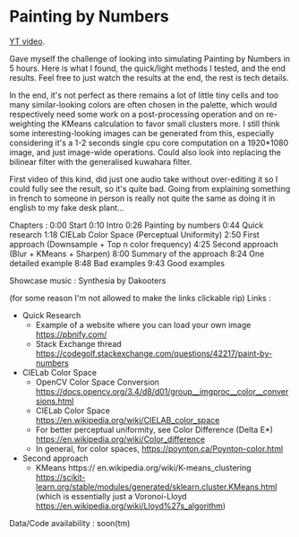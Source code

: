 # Painting by Numbers

[YT video](https://youtu.be/1JlmZMAZ7G0).

Gave myself the challenge of looking into simulating Painting by Numbers in 5 hours. Here is what I found, the quick/light methods I tested, and the end results. Feel free to just watch the results at the end, the rest is tech details.

In the end, it's not perfect as there remains a lot of little tiny cells and too many similar-looking colors are often chosen in the palette, which would respectively need some work on a post-processing operation and on re-weighting the KMeans calculation to favor small clusters more. I still think some interesting-looking images can be generated from this, especially considering it's a 1-2 seconds single cpu core computation on a 1920*1080 image, and just image-wide operations. Could also look into replacing the bilinear filter with the generalised kuwahara filter.

First video of this kind, did just one audio take without over-editing it so I could fully see the result, so it's quite bad. Going from explaining something in french to someone in person is really not quite the same as doing it in english to my fake desk plant...

Chapters : 
0:00 Start
0:10 Intro
0:26 Painting by numbers
0:44 Quick research
1:18 CIELab Color Space (Perceptual Uniformity)
2:50 First approach (Downsample + Top n color frequency)
4:25 Second approach (Blur + KMeans + Sharpen)
8:00 Summary of the approach
8:24 One detailed example
8:48 Bad examples
9:43 Good examples

Showcase music : 
Synthesia by Dakooters

(for some reason I'm not allowed to make the links clickable rip)
Links : 
- Quick Research
  - Example of a website where you can load your own image https://pbnify.com/
  - Stack Exchange thread https://codegolf.stackexchange.com/questions/42217/paint-by-numbers
- CIELab Color Space
  - OpenCV Color Space Conversion https://docs.opencv.org/3.4/d8/d01/group__imgproc__color__conversions.html
  - CIELab Color Space https://en.wikipedia.org/wiki/CIELAB_color_space
  - For better perceptual uniformity, see Color Difference (Delta E*) https://en.wikipedia.org/wiki/Color_difference
  - In general, for color spaces, https://poynton.ca/Poynton-color.html
- Second approach
  - KMeans https:// en.wikipedia.org/wiki/K-means_clustering https://scikit-learn.org/stable/modules/generated/sklearn.cluster.KMeans.html
(which is essentially just a Voronoi-Lloyd https://en.wikipedia.org/wiki/Lloyd%27s_algorithm)

Data/Code availability : 
soon(tm)
